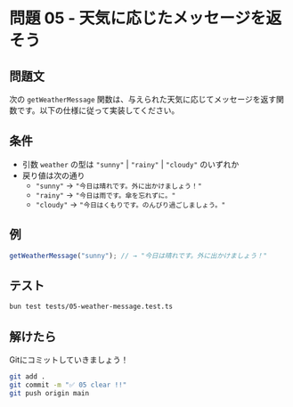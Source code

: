 # 問題 05 - 天気に応じたメッセージを返そう

## 問題文

次の `getWeatherMessage` 関数は、与えられた天気に応じてメッセージを返す関数です。以下の仕様に従って実装してください。

## 条件

- 引数 `weather` の型は `"sunny"` | `"rainy"` | `"cloudy"` のいずれか
- 戻り値は次の通り
  - `"sunny"` → `"今日は晴れです。外に出かけましょう！"`
  - `"rainy"` → `"今日は雨です。傘を忘れずに。"`
  - `"cloudy"` → `"今日はくもりです。のんびり過ごしましょう。"`

## 例

```ts
getWeatherMessage("sunny"); // → "今日は晴れです。外に出かけましょう！"
```

## テスト

```bash
bun test tests/05-weather-message.test.ts
```

## 解けたら

Gitにコミットしていきましょう！

```bash
git add .
git commit -m "✅ 05 clear !!"
git push origin main
```

